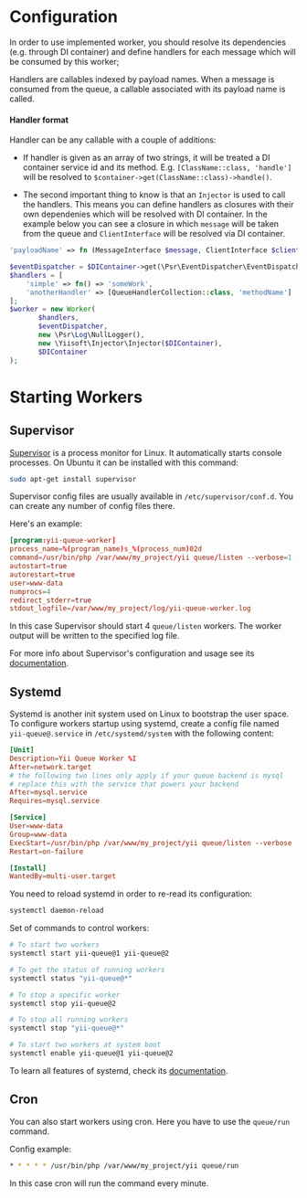 Configuration
================

In order to use implemented worker, you should resolve its dependencies (e.g. through DI container) 
and define handlers for each message which will be consumed by this worker;

Handlers are callables indexed by payload names. When a message is consumed from the queue, a callable associated with its payload name is called.

#### Handler format
Handler can be any callable with a couple of additions:

- If handler is given as an array of two strings, it will be treated a DI container service id and its method.
E.g. `[ClassName::class, 'handle']` will be resolved to `$container->get(ClassName::class)->handle()`.

- The second important thing to know is that an `Injector` is used to call the handlers.
This means you can define handlers as closures with their own dependenies which will be resolved with DI container.
In the example below you can see a closure in which `message` will be taken from the queue 
and `ClientInterface` will be resolved via DI container.
```php
'payloadName' => fn (MessageInterface $message, ClientInterface $client) => $client->send($message->getPayloadData()),
```

```php
$eventDispatcher = $DIContainer->get(\Psr\EventDispatcher\EventDispatcherInterface::class);
$handlers = [
    'simple' => fn() => 'someWork',
    'anotherHandler' => [QueueHandlerCollection::class, 'methodName']
];
$worker = new Worker(
       $handlers,
       $eventDispatcher,
       new \Psr\Log\NullLogger(),
       new \Yiisoft\Injector\Injector($DIContainer),
       $DIContainer
);
```

Starting Workers
================

Supervisor
----------

[Supervisor](http://supervisord.org) is a process monitor for Linux. It automatically starts
console processes.  On Ubuntu it can be installed with this command:

```sh
sudo apt-get install supervisor
```

Supervisor config files are usually available in `/etc/supervisor/conf.d`. You can create any number of
config files there.

Here's an example:

```conf
[program:yii-queue-worker]
process_name=%(program_name)s_%(process_num)02d
command=/usr/bin/php /var/www/my_project/yii queue/listen --verbose=1 --color=0
autostart=true
autorestart=true
user=www-data
numprocs=4
redirect_stderr=true
stdout_logfile=/var/www/my_project/log/yii-queue-worker.log
```

In this case Supervisor should start 4 `queue/listen` workers. The worker output will be written
to the specified log file.

For more info about Supervisor's configuration and usage see its [documentation](http://supervisord.org).

Systemd
-------

Systemd is another init system used on Linux to bootstrap the user space. To configure workers startup
using systemd, create a config file named `yii-queue@.service` in `/etc/systemd/system` with
the following content:

```conf
[Unit]
Description=Yii Queue Worker %I
After=network.target
# the following two lines only apply if your queue backend is mysql
# replace this with the service that powers your backend
After=mysql.service
Requires=mysql.service

[Service]
User=www-data
Group=www-data
ExecStart=/usr/bin/php /var/www/my_project/yii queue/listen --verbose
Restart=on-failure

[Install]
WantedBy=multi-user.target
```

You need to reload systemd in order to re-read its configuration:

```sh
systemctl daemon-reload
```

Set of commands to control workers:

```sh
# To start two workers
systemctl start yii-queue@1 yii-queue@2

# To get the status of running workers
systemctl status "yii-queue@*"

# To stop a specific worker
systemctl stop yii-queue@2

# To stop all running workers
systemctl stop "yii-queue@*"

# To start two workers at system boot
systemctl enable yii-queue@1 yii-queue@2
```

To learn all features of systemd, check its [documentation](https://freedesktop.org/wiki/Software/systemd/#manualsanddocumentationforusersandadministrators).

Cron
----

You can also start workers using cron. Here you have to use the `queue/run` command.

Config example:

```sh
* * * * * /usr/bin/php /var/www/my_project/yii queue/run
```

In this case cron will run the command every minute.
